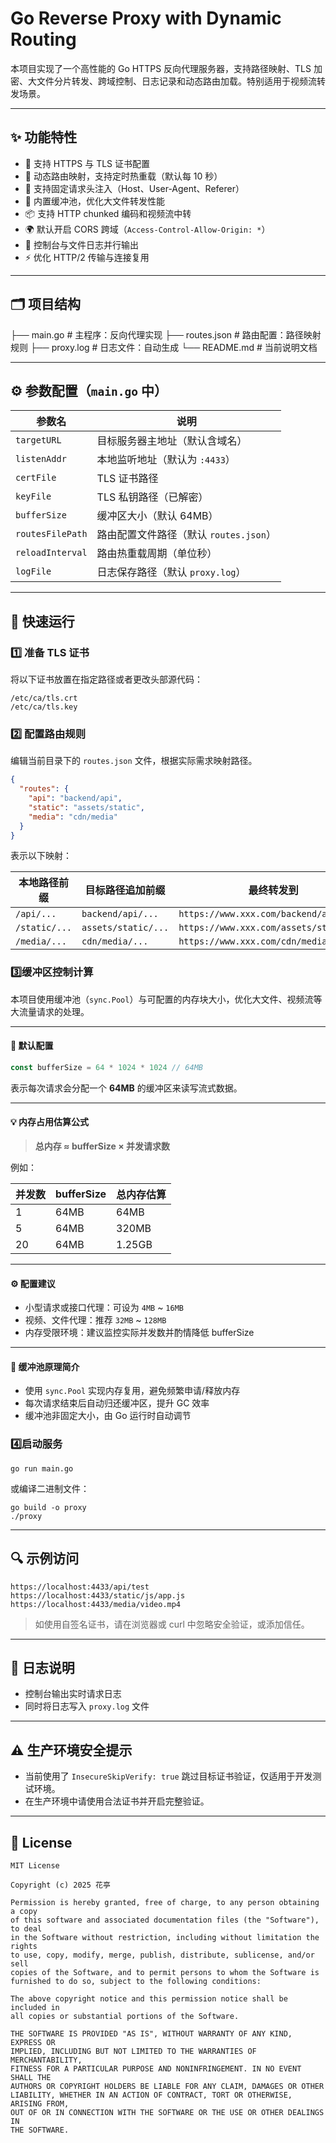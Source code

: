 # Go Reverse Proxy with Dynamic Routing

本项目实现了一个高性能的 Go HTTPS 反向代理服务器，支持路径映射、TLS 加密、大文件分片转发、跨域控制、日志记录和动态路由加载。特别适用于视频流转发场景。

---

## ✨ 功能特性

- 🚀 支持 HTTPS 与 TLS 证书配置  
- 🔁 动态路由映射，支持定时热重载（默认每 10 秒）  
- 🧱 支持固定请求头注入（Host、User-Agent、Referer）  
- 🧠 内置缓冲池，优化大文件转发性能  
- 📦 支持 HTTP chunked 编码和视频流中转  
- 🌍 默认开启 CORS 跨域（`Access-Control-Allow-Origin: *`）  
- 📄 控制台与文件日志并行输出  
- ⚡ 优化 HTTP/2 传输与连接复用  

---

## 🗂️ 项目结构

 ├── main.go           # 主程序：反向代理实现
 ├── routes.json       # 路由配置：路径映射规则
 ├── proxy.log         # 日志文件：自动生成
 └── README.md         # 当前说明文档



------

## ⚙️ 参数配置（`main.go` 中）

| 参数名           | 说明                                   |
| ---------------- | -------------------------------------- |
| `targetURL`      | 目标服务器主地址（默认含域名）         |
| `listenAddr`     | 本地监听地址（默认为 `:4433`）         |
| `certFile`       | TLS 证书路径                           |
| `keyFile`        | TLS 私钥路径（已解密）                 |
| `bufferSize`     | 缓冲区大小（默认 64MB）                |
| `routesFilePath` | 路由配置文件路径（默认 `routes.json`） |
| `reloadInterval` | 路由热重载周期（单位秒）               |
| `logFile`        | 日志保存路径（默认 `proxy.log`）       |



------

## 🧪 快速运行

### 1️⃣ 准备 TLS 证书

将以下证书放置在指定路径或者更改头部源代码：

```
/etc/ca/tls.crt
/etc/ca/tls.key
```

### 2️⃣ 配置路由规则

编辑当前目录下的 `routes.json` 文件，根据实际需求映射路径。

```json
{
  "routes": {
    "api": "backend/api",
    "static": "assets/static",
    "media": "cdn/media"
  }
}
```

表示以下映射：

| 本地路径前缀  | 目标路径追加前缀    | 最终转发到                              |
| ------------- | ------------------- | --------------------------------------- |
| `/api/...`    | `backend/api/...`   | `https://www.xxx.com/backend/api/...`   |
| `/static/...` | `assets/static/...` | `https://www.xxx.com/assets/static/...` |
| `/media/...`  | `cdn/media/...`     | `https://www.xxx.com/cdn/media/...`     |

### 3️⃣缓冲区控制计算

本项目使用缓冲池（`sync.Pool`）与可配置的内存块大小，优化大文件、视频流等大流量请求的处理。

------

#### 📌 默认配置

```go
const bufferSize = 64 * 1024 * 1024 // 64MB
```

表示每次请求会分配一个 **64MB** 的缓冲区来读写流式数据。

------

#### 💡 内存占用估算公式

> **总内存 ≈ bufferSize × 并发请求数**

例如：

| 并发数 | bufferSize | 总内存估算 |
| ------ | ---------- | ---------- |
| 1      | 64MB       | 64MB       |
| 5      | 64MB       | 320MB      |
| 20     | 64MB       | 1.25GB     |

------

#### ⚙️ 配置建议

- 小型请求或接口代理：可设为 `4MB` ~ `16MB`
- 视频、文件代理：推荐 `32MB` ~ `128MB`
- 内存受限环境：建议监控实际并发数并酌情降低 bufferSize

------

#### 🧠 缓冲池原理简介

- 使用 `sync.Pool` 实现内存复用，避免频繁申请/释放内存
- 每次请求结束后自动归还缓冲区，提升 GC 效率
- 缓冲池非固定大小，由 Go 运行时自动调节

###  4️⃣启动服务

```
go run main.go
```

或编译二进制文件：

```
go build -o proxy
./proxy
```

------

## 🔍 示例访问

```
https://localhost:4433/api/test
https://localhost:4433/static/js/app.js
https://localhost:4433/media/video.mp4
```

> 如使用自签名证书，请在浏览器或 curl 中忽略安全验证，或添加信任。

------

## 📝 日志说明

- 控制台输出实时请求日志
- 同时将日志写入 `proxy.log` 文件

------

## ⚠️ 生产环境安全提示

- 当前使用了 `InsecureSkipVerify: true` 跳过目标证书验证，仅适用于开发测试环境。
- 在生产环境中请使用合法证书并开启完整验证。

------

## 📄 License

```
MIT License

Copyright (c) 2025 花亭

Permission is hereby granted, free of charge, to any person obtaining a copy
of this software and associated documentation files (the "Software"), to deal
in the Software without restriction, including without limitation the rights  
to use, copy, modify, merge, publish, distribute, sublicense, and/or sell      
copies of the Software, and to permit persons to whom the Software is         
furnished to do so, subject to the following conditions:                       

The above copyright notice and this permission notice shall be included in    
all copies or substantial portions of the Software.                           

THE SOFTWARE IS PROVIDED "AS IS", WITHOUT WARRANTY OF ANY KIND, EXPRESS OR    
IMPLIED, INCLUDING BUT NOT LIMITED TO THE WARRANTIES OF MERCHANTABILITY,      
FITNESS FOR A PARTICULAR PURPOSE AND NONINFRINGEMENT. IN NO EVENT SHALL THE   
AUTHORS OR COPYRIGHT HOLDERS BE LIABLE FOR ANY CLAIM, DAMAGES OR OTHER        
LIABILITY, WHETHER IN AN ACTION OF CONTRACT, TORT OR OTHERWISE, ARISING FROM, 
OUT OF OR IN CONNECTION WITH THE SOFTWARE OR THE USE OR OTHER DEALINGS IN     
THE SOFTWARE.


```

